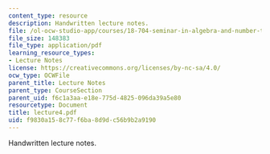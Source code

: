 ```yaml
---
content_type: resource
description: Handwritten lecture notes.
file: /ol-ocw-studio-app/courses/18-704-seminar-in-algebra-and-number-theory-rational-points-on-elliptic-curves-fall-2004/f9830a158c77f6ba8d9dc56b9b2a9190_lecture4.pdf
file_size: 148383
file_type: application/pdf
learning_resource_types:
- Lecture Notes
license: https://creativecommons.org/licenses/by-nc-sa/4.0/
ocw_type: OCWFile
parent_title: Lecture Notes
parent_type: CourseSection
parent_uid: f6c1a3aa-e18e-775d-4825-096da39a5e80
resourcetype: Document
title: lecture4.pdf
uid: f9830a15-8c77-f6ba-8d9d-c56b9b2a9190
---
```

Handwritten lecture notes.